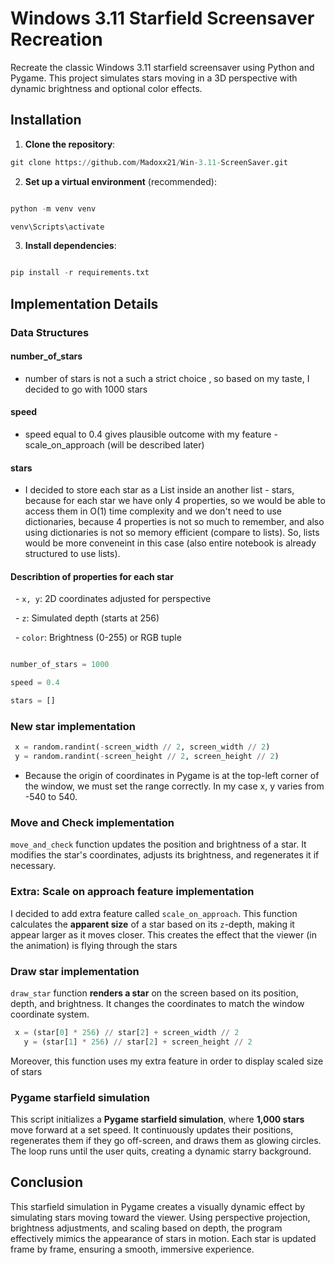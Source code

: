 # Windows 3.11 Starfield Screensaver Recreation


Recreate the classic Windows 3.11 starfield screensaver using Python and Pygame. This project simulates stars moving in a 3D perspective with dynamic brightness and optional color effects.

## Installation
  
1. **Clone the repository**:

```python
git clone https://github.com/Madoxx21/Win-3.11-ScreenSaver.git
```


2. **Set up a virtual environment** (recommended):

```python

python -m venv venv

venv\Scripts\activate

```

3. **Install dependencies**:

```python

pip install -r requirements.txt

```

## Implementation Details

###  Data Structures

#### number_of_stars
- number of stars is not a such a strict choice , so based on my taste, I decided to go with 1000 stars

#### speed
- speed equal to 0.4 gives plausible outcome with my feature - scale_on_approach (will be described later)

#### stars
- I decided to store each star as a List inside an another list - stars, because for each star we have only 4 properties, so we would be able to access them in O(1) time complexity and we don't need to use dictionaries, because 4 properties is not so much to remember, and also using dictionaries is not so memory efficient (compare to lists). So, lists would be more conveneint in this case (also entire notebook is already structured to use lists).
#### Describtion of properties for each star
  - `x, y`: 2D coordinates adjusted for perspective

  - `z`: Simulated depth (starts at 256)

  - `color`: Brightness (0-255) or RGB tuple

```python

number_of_stars = 1000

speed = 0.4

stars = []

```

### New star implementation

```python
 x = random.randint(-screen_width // 2, screen_width // 2)
 y = random.randint(-screen_height // 2, screen_height // 2)
```

  - Because the origin of coordinates in Pygame is at the top-left corner of the window, we must set the range correctly. In my case x, y varies from -540 to 540.

### Move and Check implementation

  `move_and_check` function updates the position and brightness of a star. It modifies the star's coordinates, adjusts its brightness, and regenerates it if necessary. 

### Extra: Scale on approach feature implementation

I decided to add extra feature called `scale_on_approach`. This function calculates the **apparent size** of a star based on its `z`-depth, making it appear larger as it moves closer. This creates the effect that the viewer (in the animation) is flying through the stars
### Draw star implementation

`draw_star` function **renders a star** on the screen based on its position, depth, and brightness. It changes the coordinates to match the window coordinate system.
  ```python
   x = (star[0] * 256) // star[2] + screen_width // 2
   y = (star[1] * 256) // star[2] + screen_height // 2
```

Moreover, this function uses my extra feature in order to display scaled size of stars

### Pygame starfield simulation

  This script initializes a **Pygame starfield simulation**, where **1,000 stars** move forward at a set speed. It continuously updates their positions, regenerates them if they go off-screen, and draws them as glowing circles. The loop runs until the user quits, creating a dynamic starry background. 

## Conclusion

This starfield simulation in Pygame creates a visually dynamic effect by simulating stars moving toward the viewer. Using perspective projection, brightness adjustments, and scaling based on depth, the program effectively mimics the appearance of stars in motion. Each star is updated frame by frame, ensuring a smooth, immersive experience.